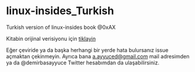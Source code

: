 # linux-insides_Turkish
Turkish version of linux-insides book @0xAX

Kitabin orijinal verisiyonu için [tiklayin](https://github.com/0xAX/linux-insides)

Eğer çeviride ya da başka herhangi bir yerde hata bulursanız issue açmaktan çekinmeyin. Ayrıca bana a.ayyuced@gmail.com mail adresimden ya da @demirbasayyuce Twitter hesabımdan da ulaşabilirsiniz. 
